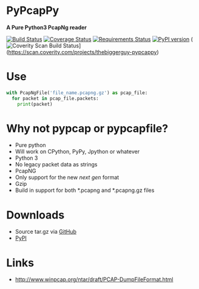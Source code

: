 PyPcapPy
========
**A Pure Python3 PcapNg reader**

[![Build Status](https://travis-ci.org/TheBiggerGuy/pypcappy.svg?branch=master)](https://travis-ci.org/TheBiggerGuy/pypcappy)
[![Coverage Status](https://coveralls.io/repos/github/TheBiggerGuy/pypcappy/badge.svg?branch=master)](https://coveralls.io/github/TheBiggerGuy/pypcappy?branch=master)
[![Requirements Status](https://requires.io/github/TheBiggerGuy/pypcappy/requirements.svg?branch=master)](https://requires.io/github/TheBiggerGuy/pypcappy/requirements/?branch=master)
[![PyPI version](https://badge.fury.io/py/pypcappy.svg)](https://badge.fury.io/py/pypcappy)
(![Coverity Scan Build Status](https://scan.coverity.com/projects/17546/badge.svg)](https://scan.coverity.com/projects/thebiggerguy-pypcappy)

Use
===
```python
with PcapNgFile('file_name.pcapng.gz') as pcap_file:
  for packet in pcap_file.packets:
    print(packet)
```

Why not pypcap or pypcapfile?
=============================
* Pure python
 * Will work on CPython, PyPy, Jpython or whatever
* Python 3
 * No legacy packet data as strings
* PcapNG
 * Only support for the new *next gen* format
* Gzip
 * Build in support for both *.pcapng and *.pcapng.gz files
 
Downloads
=========
* Source tar.gz via [GitHub](https://github.com/TheBiggerGuy/pypcappy/releases/latest)
* [PyPI](https://pypi.python.org/pypi/pypcappy)

Links
=====
* http://www.winpcap.org/ntar/draft/PCAP-DumpFileFormat.html

